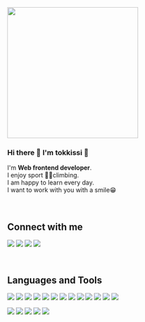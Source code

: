 <!-- ![header](https://capsule-render.vercel.app/api?type=shark&color=auto&height=300&section=header&text=Tokkissi's%20workplace&fontSize=60) -->
<img src="https://pbs.twimg.com/media/EE6HPX6VUAALM0B?format=png&name=900x900" width="300" height="300">

### Hi there 👋 I'm tokkissi 🐰
I'm **Web frontend developer**.  
I enjoy sport 🧗‍♂️climbing.  
I am happy to learn every day.  
I want to work with you with a smile😁    
<br/>
<br/>


<!--
**tokkissi/tokkissi** is a ✨ _special_ ✨ repository because its `README.md` (this file) appears on your GitHub profile.

Here are some ideas to get you started:

- 🔭 I’m currently working on ...
- 🌱 I’m currently learning ...
- 👯 I’m looking to collaborate on ...
- 🤔 I’m looking for help with ...
- 💬 Ask me about ...
- 📫 How to reach me: ...
- 😄 Pronouns: ...
- ⚡ Fun fact: ...
-->
  
  
      
## Connect with me

<img src="https://img.shields.io/badge/Gmail-EA4335?style=flat&logo=Gmail&logoColor=white"/> <img src="https://img.shields.io/badge/Notion-000000?style=flat&logo=Notion&logoColor=white"/>
<img src="https://img.shields.io/badge/Blog-EA4AAA?style=flat&logo=GitHub Sponsors&logoColor=white"/>
<img src="https://img.shields.io/badge/GitHub-181717?style=flat&logo=GitHub&logoColor=white"/>

<br/>

## Languages and Tools

<img src="https://img.shields.io/badge/JavaScript-F7DF1E?style=flat&logo=JavaScript&logoColor=white"/> <img src="https://img.shields.io/badge/TypeScript-3178C6?style=flat&logo=TypeScript&logoColor=white"/>
<img src="https://img.shields.io/badge/React-61DAFB?style=flat&logo=React&logoColor=white"/>
<img src="https://img.shields.io/badge/Next.js-000000?style=flat&logo=nextdotjs&logoColor=white"/>
<img src="https://img.shields.io/badge/HTML5-E34F26?style=flat&logo=HTML5&logoColor=white"/>
<img src="https://img.shields.io/badge/CSS3-1572B6?style=flat&logo=CSS3&logoColor=white"/>
<img src="https://img.shields.io/badge/Bulma-00D1B2?style=flat&logo=Bulma&logoColor=white"/>
<img src="https://img.shields.io/badge/Styled components-DB7093?style=flat&logo=styledcomponents&logoColor=white"/>
<img src="https://img.shields.io/badge/Tailwind css-06B6D4?style=flat&logo=tailwindcss&logoColor=white"/>
<img src="https://img.shields.io/badge/Node.js-339933?style=flat&logo=Node.js&logoColor=white"/>
<img src="https://img.shields.io/badge/Sanity-F06A6A?style=flat&logo=&logoColor=white"/>
<img src="https://img.shields.io/badge/C-A8B9CC?style=flat&logo=C&logoColor=white"/>
<img src="https://img.shields.io/badge/C++-00599C?style=flat-square&logo=c%2B%2B&logoColor=white"/></a>

<img src="https://img.shields.io/badge/Redux-764ABC?style=flat&logo=Redux&logoColor=white"/> <img src="https://img.shields.io/badge/React Query-FF4154?style=flat&logo=React Query&logoColor=white"/>
<img src="https://img.shields.io/badge/Bootstrap-7952B3?style=flat&logo=Bootstrap&logoColor=white"/>
<img src="https://img.shields.io/badge/Git-F05032?style=flat&logo=Git&logoColor=white"/>
<img src="https://img.shields.io/badge/Discord-5865F2?style=flat&logo=Discord&logoColor=white"/>
